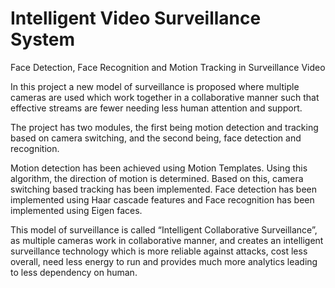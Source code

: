 Intelligent Video Surveillance System
=========================
Face Detection, Face Recognition and Motion Tracking in Surveillance Video


In this project a new model of surveillance is proposed where multiple cameras are used which work together in a collaborative manner such that effective streams are fewer needing less human attention and support.  

The project has two modules, the first being motion detection and tracking based on camera switching, and the second being, face detection and recognition. 

Motion detection has been achieved using Motion Templates. Using this algorithm, the direction of motion is determined. Based on this, camera switching based tracking has been implemented. Face detection has been implemented using Haar cascade features and Face recognition has been implemented using Eigen faces. 

This model of surveillance is called “Intelligent Collaborative Surveillance”, as multiple cameras work in collaborative manner, and creates an intelligent surveillance technology which is more reliable against attacks, cost less overall, need less energy to run and provides much more analytics leading to less dependency on human. 
